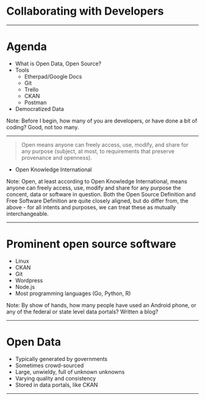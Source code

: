 # Collaborating with Developers

---

# Agenda

* What is Open Data, Open Source?
* Tools
    * Etherpad/Google Docs
    * Git
    * Trello
    * CKAN
    * Postman
* Democratized Data

Note:
Before I begin, how many of you are developers, or have done a bit of coding? Good, not too many.

---

> Open means anyone can freely access, use, modify, and share for any purpose (subject, at most, to requirements that preserve provenance and openness).
- Open Knowledge International

Note:
Open, at least according to Open Knowledge International, means anyone can freely access, use, modify and share for any purpose the concent, data or software in question. Both the Open Source Definition and Free Software Definition are quite closely aligned, but do differ from, the above - for all intents and purposes, we can treat these as mutually interchangeable.

---

# Prominent open source software

* Linux
* CKAN
* Git
* Wordpress
* Node.js
* Most programming languages (Go, Python, R)

Note:
By show of hands, how many people have used an Android phone, or any of the federal or state level data portals? Written a blog? 

---

# Open Data

* Typically generated by governments
* Sometimes crowd-sourced
* Large, unwieldy, full of unknown unknowns
* Varying quality and consistency
* Stored in data portals, like CKAN

---
